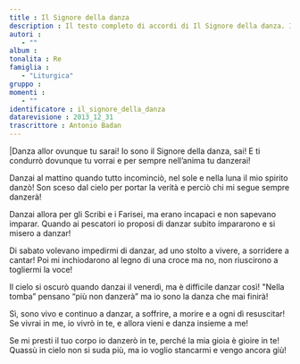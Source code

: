 ```yaml
--- 
title : Il Signore della danza
description : Il testo completo di accordi di Il Signore della danza. Inseriscila nel tuo canzoniere!
autori : 
   - ""
album : 
tonalita : Re
famiglia : 
   - "Liturgica"
gruppo : 
momenti : 
   - ""
identificatore : il_signore_della_danza
datarevisione : 2013_12_31
trascrittore : Antonio Badan
--- 
```




|Danza allor ovunque tu sarai!
Io sono il Signore della danza, sai!
E ti condurrò dovunque tu vorrai 
e per sempre nell’anima tu danzerai!


Danzai al mattino quando tutto incominciò,
nel sole e nella luna il mio spirito danzò!
Son sceso dal cielo per portar la verità
e perciò chi mi segue sempre danzerà!


Danzai allora per gli Scribi e i Farisei,
ma erano incapaci e non sapevano imparar.
Quando ai pescatori io proposi di danzar
subito impararono e si misero a danzar!


Di sabato volevano impedirmi di danzar,
ad uno stolto a vivere, a sorridere a cantar!
Poi mi inchiodarono al legno di una croce
ma no, non riuscirono a togliermi la voce!


Il cielo si oscurò quando danzai il venerdì,
ma è difficile danzar così!
"Nella tomba” pensano “più non danzerà”
ma io sono la danza che mai finirà!


Sì, sono vivo e continuo a danzar,
a soffrire, a morire e a ogni dì resuscitar!
Se vivrai in me, io vivrò in te,
e allora vieni e danza insieme a me!


Se mi presti il tuo corpo io danzerò in te,
perché la mia gioia è gioire in te!
Quassù in cielo non si suda più,
ma io voglio stancarmi e vengo ancora giù!


